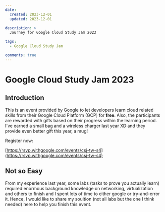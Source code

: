 ```yaml
---
date:
  created: 2023-12-01
  updated: 2023-12-01

description: >
  Journey for Google Cloud Study Jam 2023

tags:
  - Google Cloud Study Jam

comments: true
---
```

# Google Cloud Study Jam 2023

## Introduction

This is an event provided by Google to let developers learn cloud related skills from their Google Cloud Platform (GCP) for **free**. Also, the participants are rewarded with gifts based on their progress within the learning period. I've earned a small bag and a wireless charger last year XD and they provide even better gift this year, a mug!

Register now:

[https://rsvp.withgoogle.com/events/csj-tw-s4](https://rsvp.withgoogle.com/events/csj-tw-s4)

## Not so Easy

From my experience last year, some labs (tasks to prove you actually learn) required enormous background knowledge on networking, virtualization and others to finish and I spent lots of time to either google or try-and-error it. Hence, I would like to share my soultion (not all labs but the one I think needed) here to help you finish this event.